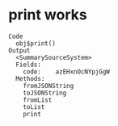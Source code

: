 # print works

    Code
      obj$print()
    Output
      <SummarySourceSystem>
      Fields:
      	code:	 azEHxnOcNYpjGgW 
      Methods:
      	fromJSONString
      	toJSONString
      	fromList
      	toList
      	print

